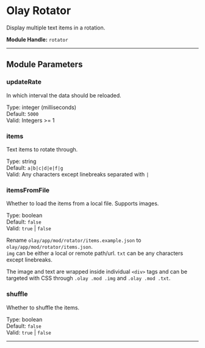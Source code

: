 # Olay Rotator

Display multiple text items in a rotation.

**Module Handle:** `rotator`

---

## Module Parameters

### updateRate

In which interval the data should be reloaded.

Type: integer (milliseconds)  
Default: `5000`  
Valid: Integers >= 1

### items

Text items to rotate through.

Type: string  
Default: `a|b|c|d|e|f|g`  
Valid: Any characters except linebreaks separated with `|`

### itemsFromFile

Whether to load the items from a local file. Supports images.

Type: boolean  
Default: `false`  
Valid: `true` | `false`

Rename `olay/app/mod/rotator/items.example.json` to `olay/app/mod/rotator/items.json`.  
`img` can be either a local or remote path/url. `txt` can be any characters except linebreaks.

The image and text are wrapped inside individual `<div>` tags and can be targeted with CSS through `.olay .mod .img` and `.olay .mod .txt`.

### shuffle

Whether to shuffle the items.

Type: boolean  
Default: `false`  
Valid: `true` | `false`

---
